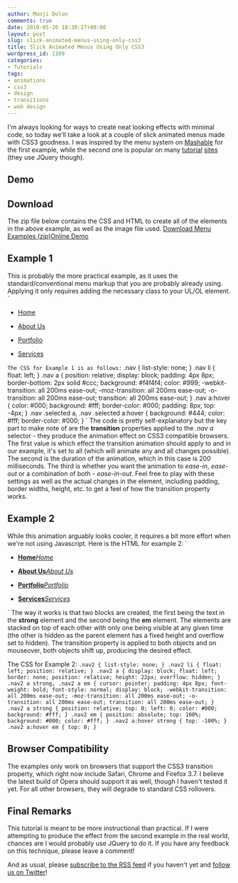 ```yaml
---
author: Monji Dolon
comments: true
date: 2010-05-26 18:30:27+00:00
layout: post
slug: slick-animated-menus-using-only-css3
title: Slick Animated Menus Using Only CSS3
wordpress_id: 1109
categories:
- Tutorials
tags:
- animations
- css3
- design
- transitions
- web design
---
```


I'm always looking for ways to create neat looking effects with minimal code, so today we'll take a look at a couple of slick  animated menus made with CSS3 goodness.  I was inspired by the menu system on [Mashable](http://www.mashable.com/) for the first example, while the second one is popular on many [tutorial](http://tutorialzine.com/2009/09/stylish-navigation-menu-jquery/) [sites](http://www.jqueryglobe.com/article/animated-menu) (they use JQuery though).


## Demo





## Download


The zip file below contains the CSS and HTML to create all of the elements in the above example, as well as the image file used.
[Download Menu Examples (zip)](http://devgrow.com/examples/slickmenus/slickmenus.zip)[Online Demo](http://devgrow.com/examples/slickmenus/)


## Example 1


This is probably the more practical example, as it uses the standard/conventional menu markup that you are probably already using.  Applying it only requires adding the necessary class to your UL/OL element.
`




  * [Home](/)


  * [About Us](/)


  * [Portfolio](/)


  * [Services](/)


`
The CSS for Example 1 is as follows:
`
.nav { list-style: none; }
.nav li { float: left; }
.nav a {
	position: relative;
	display: block;
	padding: 4px 8px;
	border-bottom: 2px solid #ccc;
	background: #f4f4f4;
	color: #999;
	-webkit-transition: all 200ms ease-out;
	-moz-transition: all 200ms ease-out;
	-o-transition: all 200ms ease-out;
	transition: all 200ms ease-out;
	}
.nav a:hover {
	color: #000;
	background: #fff;
	border-color: #000;
	padding: 8px;
	top: -4px;
	}
.nav .selected a, .nav .selected a:hover {
	background: #444;
	color: #fff;
	border-color: #000;
	}
`
The code is pretty self-explanatory but the key part to make note of are the **transition** properties applied to the _.nav a_ selector - they produce the animation effect on CSS3 compatible browsers.  The first value is which effect the transition animation should apply to and in our example, it's set to all (which will animate any and all changes possible).  The second is the duration of the animation, which in this case is 200 milliseconds.  The third is whether you want the animation to _ease-in_, _ease-out_ or a combination of both - _ease-in-out_. Feel free to play with these settings as well as the actual changes in the element, including padding, border widths, height, etc. to get a feel of how the transition property works.


## Example 2


While this animation arguably looks cooler, it requires a bit more effort when we're not using Javascript.  Here is the HTML for example 2:
`




  * [**Home**_Home_](/)


  * [**About Us**_About Us_](/)


  * [**Portfolio**_Portfolio_](/)


  * [**Services**_Services_](/)


`
The way it works is that two blocks are created, the first being the text in the **strong** element and the second being the **em** element.  The elements are stacked on top of each other with only one being visible at any given time (the other is hidden as the parent element has a fixed height and overflow set to hidden).  The transition property is applied to both objects and on mouseover, both objects shift up, producing the desired effect.

The CSS for Example 2:
`
.nav2 { list-style: none; }
.nav2 li { float: left; position: relative; }
.nav2 a {
	display: block;
	float: left;
	border: none;
	position: relative;
	height: 22px;
	overflow: hidden;
	}
.nav2 a strong, .nav2 a em {
	cursor: pointer;
	padding: 4px 8px;
	font-weight: bold;
	font-style: normal;
	display: block;
	-webkit-transition: all 200ms ease-out;
	-moz-transition: all 200ms ease-out;
	-o-transition: all 200ms ease-out;
	transition: all 200ms ease-out;
	}
.nav2 a strong {
	position: relative;
	top: 0;
	left: 0;
	color: #000;
	background: #fff;
	}
.nav2 em {
	position: absolute;
	top: 100%;
	background: #000;
	color: #fff;
	}
.nav2 a:hover strong {
	top: -100%;
	}
.nav2 a:hover em {
	top: 0;
	}
`


## Browser Compatibility


The examples only work on browsers that support the CSS3 transition property, which right now include Safari, Chrome and Firefox 3.7.  I believe the latest build of Opera should support it as well, though I haven't tested it yet.  For all other browsers, they will degrade to standard CSS rollovers.


## Final Remarks


This tutorial is meant to be more instructional than practical.  If I were attempting to produce the effect from the second example in the real world, chances are I would probably use JQuery to do it.  If you have any feedback on this technique, please leave a comment!

And as usual, please [subscribe to the RSS feed](http://feeds.feedburner.com/devgrow) if you haven't yet and [follow us on Twitter](http://twitter.com/ThinkDevGrow)!
